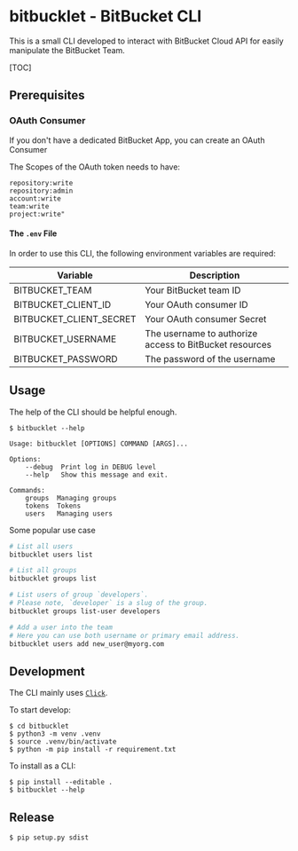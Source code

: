 # bitbucklet - BitBucket CLI

This is a small CLI developed to interact with BitBucket Cloud API for easily manipulate the BitBucket Team.

[TOC]

## Prerequisites

### OAuth Consumer

If you don't have a dedicated BitBucket App, you can create an OAuth Consumer 

The Scopes of the OAuth token needs to have:

```text
repository:write
repository:admin
account:write
team:write
project:write"
```

#### The `.env` File

In order to use this CLI, the following environment variables are required:

| Variable                | Description                                             |
| ----------------------- | ------------------------------------------------------- |
| BITBUCKET_TEAM          | Your BitBucket team ID                                  |
| BITBUCKET_CLIENT_ID     | Your OAuth consumer ID                                  |
| BITBUCKET_CLIENT_SECRET | Your OAuth consumer Secret                              |
| BITBUCKET_USERNAME      | The username to authorize access to BitBucket resources |
| BITBUCKET_PASSWORD      | The password of the username                            |



## Usage

The help of the CLI should be helpful enough.

```shell
$ bitbucklet --help

Usage: bitbucklet [OPTIONS] COMMAND [ARGS]...

Options:
    --debug  Print log in DEBUG level
    --help   Show this message and exit.

Commands:
    groups  Managing groups
    tokens  Tokens
    users   Managing users
```

Some popular use case

```bash
# List all users
bitbucklet users list

# List all groups
bitbucklet groups list

# List users of group `developers`.
# Please note, `developer` is a slug of the group.
bitbucklet groups list-user developers

# Add a user into the team
# Here you can use both username or primary email address.
bitbucklet users add new_user@myorg.com

```

## Development

The CLI mainly uses [`Click`](https://click.palletsprojects.com/en/7.x/).

To start develop:

```shell
$ cd bitbucklet
$ python3 -m venv .venv
$ source .venv/bin/activate
$ python -m pip install -r requirement.txt
```

To install as a CLI:

```shell
$ pip install --editable .
$ bitbucklet --help
```

## Release

```shell
$ pip setup.py sdist
```